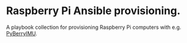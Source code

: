 # Raspberry Pi Ansible provisioning.

A playbook collection for provisioning Raspberry Pi computers with e.g.
[PyBerryIMU](https://github.com/hbldh/pyberryimu).

